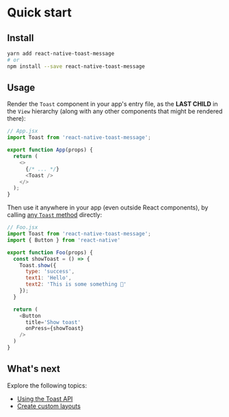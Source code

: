 # Quick start

## Install

```sh
yarn add react-native-toast-message
# or
npm install --save react-native-toast-message
```

## Usage

Render the `Toast` component in your app's entry file, as the **LAST CHILD** in the `View` hierarchy (along with any other components that might be rendered there):

```js
// App.jsx
import Toast from 'react-native-toast-message';

export function App(props) {
  return (
    <>
      {/* ... */}
      <Toast />
    </>
  );
}
```

Then use it anywhere in your app (even outside React components), by calling [any `Toast` method](./api.md#methods) directly:

```js
// Foo.jsx
import Toast from 'react-native-toast-message';
import { Button } from 'react-native'

export function Foo(props) {
  const showToast = () => {
    Toast.show({
      type: 'success',
      text1: 'Hello',
      text2: 'This is some something 👋'
    });
  }

  return (
    <Button
      title='Show toast'
      onPress={showToast}
    />
  )
}
```

## What's next

Explore the following topics:

- [Using the Toast API](./api.md)
- [Create custom layouts](./custom-layouts.md)
